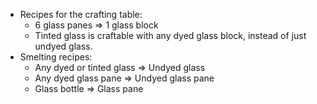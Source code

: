 
- Recipes for the crafting table:
  - 6 glass panes ⇒ 1 glass block
  - Tinted glass is craftable with any dyed glass block, instead of just undyed glass.
- Smelting recipes:
  - Any dyed or tinted glass ⇒ Undyed glass
  - Any dyed glass pane ⇒ Undyed glass pane
  - Glass bottle ⇒ Glass pane